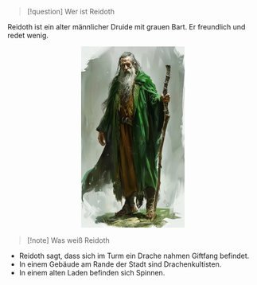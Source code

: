 >[!question] Wer ist Reidoth

Reidoth ist ein alter männlicher Druide mit grauen Bart. Er freundlich und redet wenig. 

<div align='center'>
<img src="Reidoth01.png" width="208" height="364" alt="Reidoth" />
</div>

>[!note] Was weiß Reidoth

- Reidoth sagt, dass sich im Turm ein Drache nahmen Giftfang befindet.
- In einem Gebäude am Rande der Stadt sind Drachenkultisten.
- In einem alten Laden befinden sich Spinnen.